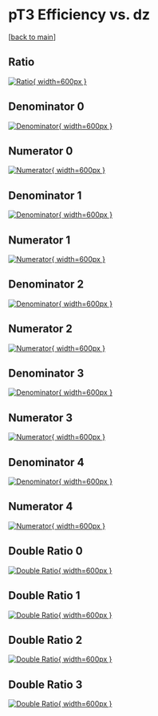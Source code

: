 # pT3 Efficiency vs. dz

[[back to main](./)]



## Ratio

[![Ratio](../mtv/var/pT3_loweta_211_0_eff_dz.png){ width=600px }](../mtv/var/pT3_loweta_211_0_eff_dz.pdf)

## Denominator 0

[![Denominator](../mtv/den/pT3_loweta_211_0_eff_dz_den0.png){ width=600px }](../mtv/den/pT3_loweta_211_0_eff_dz_den0.pdf)

## Numerator 0

[![Numerator](../mtv/num/pT3_loweta_211_0_eff_dz_num0.png){ width=600px }](../mtv/num/pT3_loweta_211_0_eff_dz_num0.pdf)

## Denominator 1

[![Denominator](../mtv/den/pT3_loweta_211_0_eff_dz_den1.png){ width=600px }](../mtv/den/pT3_loweta_211_0_eff_dz_den1.pdf)

## Numerator 1

[![Numerator](../mtv/num/pT3_loweta_211_0_eff_dz_num1.png){ width=600px }](../mtv/num/pT3_loweta_211_0_eff_dz_num1.pdf)

## Denominator 2

[![Denominator](../mtv/den/pT3_loweta_211_0_eff_dz_den2.png){ width=600px }](../mtv/den/pT3_loweta_211_0_eff_dz_den2.pdf)

## Numerator 2

[![Numerator](../mtv/num/pT3_loweta_211_0_eff_dz_num2.png){ width=600px }](../mtv/num/pT3_loweta_211_0_eff_dz_num2.pdf)

## Denominator 3

[![Denominator](../mtv/den/pT3_loweta_211_0_eff_dz_den3.png){ width=600px }](../mtv/den/pT3_loweta_211_0_eff_dz_den3.pdf)

## Numerator 3

[![Numerator](../mtv/num/pT3_loweta_211_0_eff_dz_num3.png){ width=600px }](../mtv/num/pT3_loweta_211_0_eff_dz_num3.pdf)

## Denominator 4

[![Denominator](../mtv/den/pT3_loweta_211_0_eff_dz_den4.png){ width=600px }](../mtv/den/pT3_loweta_211_0_eff_dz_den4.pdf)

## Numerator 4

[![Numerator](../mtv/num/pT3_loweta_211_0_eff_dz_num4.png){ width=600px }](../mtv/num/pT3_loweta_211_0_eff_dz_num4.pdf)

## Double Ratio 0

[![Double Ratio](../mtv/ratio/pT3_loweta_211_0_eff_dz_ratio0.png){ width=600px }](../mtv/ratio/pT3_loweta_211_0_eff_dz_ratio0.pdf)

## Double Ratio 1

[![Double Ratio](../mtv/ratio/pT3_loweta_211_0_eff_dz_ratio1.png){ width=600px }](../mtv/ratio/pT3_loweta_211_0_eff_dz_ratio1.pdf)

## Double Ratio 2

[![Double Ratio](../mtv/ratio/pT3_loweta_211_0_eff_dz_ratio2.png){ width=600px }](../mtv/ratio/pT3_loweta_211_0_eff_dz_ratio2.pdf)

## Double Ratio 3

[![Double Ratio](../mtv/ratio/pT3_loweta_211_0_eff_dz_ratio3.png){ width=600px }](../mtv/ratio/pT3_loweta_211_0_eff_dz_ratio3.pdf)

